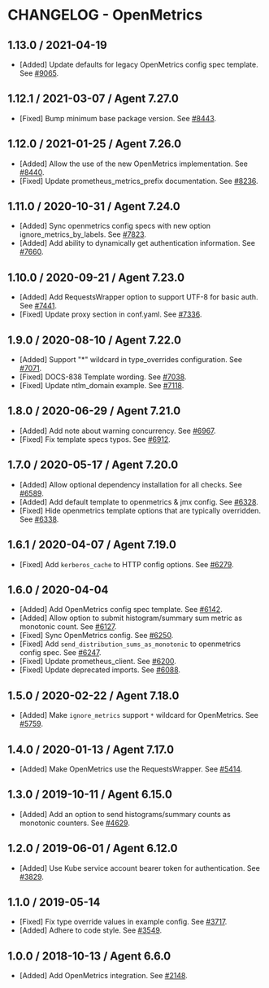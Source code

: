 # CHANGELOG - OpenMetrics

## 1.13.0 / 2021-04-19

* [Added] Update defaults for legacy OpenMetrics config spec template. See [#9065](https://github.com/DataDog/integrations-core/pull/9065).

## 1.12.1 / 2021-03-07 / Agent 7.27.0

* [Fixed] Bump minimum base package version. See [#8443](https://github.com/DataDog/integrations-core/pull/8443).

## 1.12.0 / 2021-01-25 / Agent 7.26.0

* [Added] Allow the use of the new OpenMetrics implementation. See [#8440](https://github.com/DataDog/integrations-core/pull/8440).
* [Fixed] Update prometheus_metrics_prefix documentation. See [#8236](https://github.com/DataDog/integrations-core/pull/8236).

## 1.11.0 / 2020-10-31 / Agent 7.24.0

* [Added] Sync openmetrics config specs with new option ignore_metrics_by_labels. See [#7823](https://github.com/DataDog/integrations-core/pull/7823).
* [Added] Add ability to dynamically get authentication information. See [#7660](https://github.com/DataDog/integrations-core/pull/7660).

## 1.10.0 / 2020-09-21 / Agent 7.23.0

* [Added] Add RequestsWrapper option to support UTF-8 for basic auth. See [#7441](https://github.com/DataDog/integrations-core/pull/7441).
* [Fixed] Update proxy section in conf.yaml. See [#7336](https://github.com/DataDog/integrations-core/pull/7336).

## 1.9.0 / 2020-08-10 / Agent 7.22.0

* [Added] Support "*" wildcard in type_overrides configuration. See [#7071](https://github.com/DataDog/integrations-core/pull/7071).
* [Fixed] DOCS-838 Template wording. See [#7038](https://github.com/DataDog/integrations-core/pull/7038).
* [Fixed] Update ntlm_domain example. See [#7118](https://github.com/DataDog/integrations-core/pull/7118).

## 1.8.0 / 2020-06-29 / Agent 7.21.0

* [Added] Add note about warning concurrency. See [#6967](https://github.com/DataDog/integrations-core/pull/6967).
* [Fixed] Fix template specs typos. See [#6912](https://github.com/DataDog/integrations-core/pull/6912).

## 1.7.0 / 2020-05-17 / Agent 7.20.0

* [Added] Allow optional dependency installation for all checks. See [#6589](https://github.com/DataDog/integrations-core/pull/6589).
* [Added] Add default template to openmetrics & jmx config. See [#6328](https://github.com/DataDog/integrations-core/pull/6328).
* [Fixed] Hide openmetrics template options that are typically overridden. See [#6338](https://github.com/DataDog/integrations-core/pull/6338).

## 1.6.1 / 2020-04-07 / Agent 7.19.0

* [Fixed] Add `kerberos_cache` to HTTP config options. See [#6279](https://github.com/DataDog/integrations-core/pull/6279).

## 1.6.0 / 2020-04-04

* [Added] Add OpenMetrics config spec template. See [#6142](https://github.com/DataDog/integrations-core/pull/6142).
* [Added] Allow option to submit histogram/summary sum metric as monotonic count. See [#6127](https://github.com/DataDog/integrations-core/pull/6127).
* [Fixed] Sync OpenMetrics config. See [#6250](https://github.com/DataDog/integrations-core/pull/6250).
* [Fixed] Add `send_distribution_sums_as_monotonic` to openmetrics config spec. See [#6247](https://github.com/DataDog/integrations-core/pull/6247).
* [Fixed] Update prometheus_client. See [#6200](https://github.com/DataDog/integrations-core/pull/6200).
* [Fixed] Update deprecated imports. See [#6088](https://github.com/DataDog/integrations-core/pull/6088).

## 1.5.0 / 2020-02-22 / Agent 7.18.0

* [Added] Make `ignore_metrics` support `*` wildcard for OpenMetrics. See [#5759](https://github.com/DataDog/integrations-core/pull/5759).

## 1.4.0 / 2020-01-13 / Agent 7.17.0

* [Added] Make OpenMetrics use the RequestsWrapper. See [#5414](https://github.com/DataDog/integrations-core/pull/5414).

## 1.3.0 / 2019-10-11 / Agent 6.15.0

* [Added] Add an option to send histograms/summary counts as monotonic counters. See [#4629](https://github.com/DataDog/integrations-core/pull/4629).

## 1.2.0 / 2019-06-01 / Agent 6.12.0

* [Added] Use Kube service account bearer token for authentication. See [#3829](https://github.com/DataDog/integrations-core/pull/3829).

## 1.1.0 / 2019-05-14

* [Fixed] Fix type override values in example config. See [#3717](https://github.com/DataDog/integrations-core/pull/3717).
* [Added] Adhere to code style. See [#3549](https://github.com/DataDog/integrations-core/pull/3549).

## 1.0.0 / 2018-10-13 / Agent 6.6.0

* [Added] Add OpenMetrics integration. See [#2148][1].

[1]: https://github.com/DataDog/integrations-core/pull/2148
